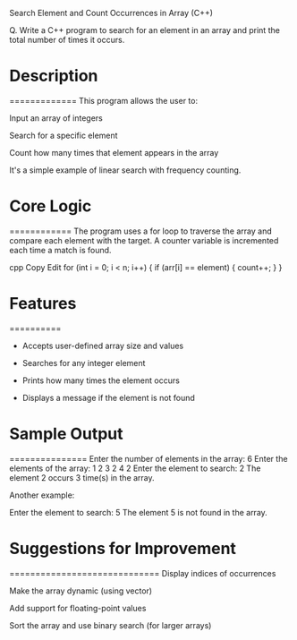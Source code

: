 Search Element and Count Occurrences in Array (C++)

Q. Write a C++ program to search for an element in an array and print the total number of times it occurs.



# Description
=============
This program allows the user to:

Input an array of integers

Search for a specific element

Count how many times that element appears in the array

It's a simple example of linear search with frequency counting.



# Core Logic
============
The program uses a for loop to traverse the array and compare each element with the target. A counter variable is incremented each time a match is found.

cpp
Copy
Edit
for (int i = 0; i < n; i++) {
    if (arr[i] == element) {
        count++;
    }
}



# Features
==========
* Accepts user-defined array size and values

*  Searches for any integer element

* Prints how many times the element occurs

* Displays a message if the element is not found



# Sample Output
===============
Enter the number of elements in the array: 6
Enter the elements of the array: 1 2 3 2 4 2
Enter the element to search: 2
The element 2 occurs 3 time(s) in the array.


Another example:

Enter the element to search: 5
The element 5 is not found in the array.



# Suggestions for Improvement
=============================
Display indices of occurrences

Make the array dynamic (using vector)

Add support for floating-point values

Sort the array and use binary search (for larger arrays)
